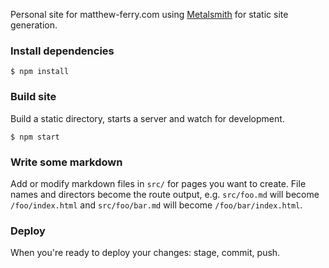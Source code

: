 Personal site for matthew-ferry.com using [Metalsmith](http://www.metalsmith.io)
for static site generation.

### Install dependencies
```shell
$ npm install
```

### Build site
Build a static directory, starts a server and watch for development.
```shell
$ npm start
```

### Write some markdown
Add or modify markdown files in `src/` for pages you want to create. File names
and directors become the route output, e.g. `src/foo.md` will
become `/foo/index.html` and `src/foo/bar.md` will become `/foo/bar/index.html`.

### Deploy
When you're ready to deploy your changes: stage, commit, push.
